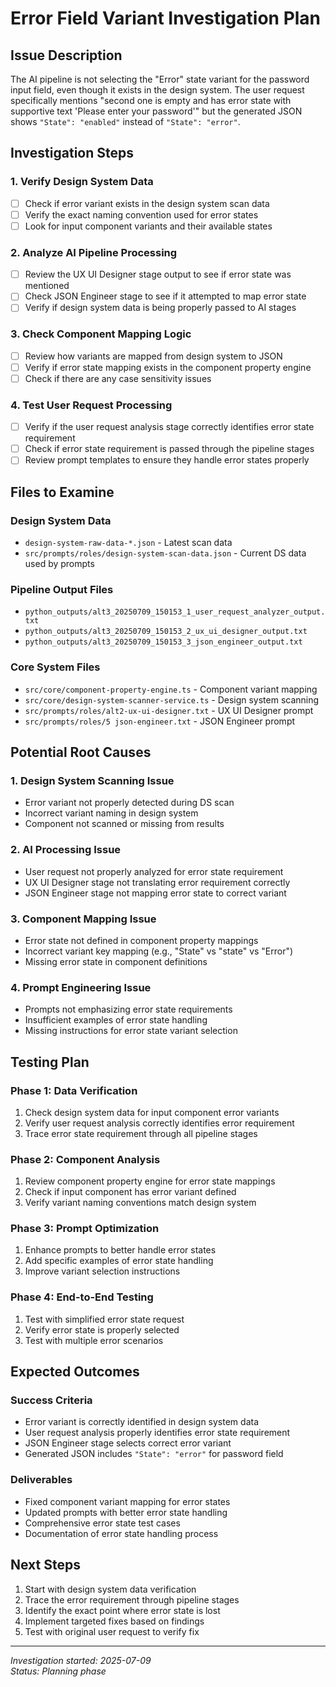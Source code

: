 # Error Field Variant Investigation Plan

## Issue Description
The AI pipeline is not selecting the "Error" state variant for the password input field, even though it exists in the design system. The user request specifically mentions "second one is empty and has error state with supportive text 'Please enter your password'" but the generated JSON shows `"State": "enabled"` instead of `"State": "error"`.

## Investigation Steps

### 1. Verify Design System Data
- [ ] Check if error variant exists in the design system scan data
- [ ] Verify the exact naming convention used for error states
- [ ] Look for input component variants and their available states

### 2. Analyze AI Pipeline Processing
- [ ] Review the UX UI Designer stage output to see if error state was mentioned
- [ ] Check JSON Engineer stage to see if it attempted to map error state
- [ ] Verify if design system data is being properly passed to AI stages

### 3. Check Component Mapping Logic
- [ ] Review how variants are mapped from design system to JSON
- [ ] Verify if error state mapping exists in the component property engine
- [ ] Check if there are any case sensitivity issues

### 4. Test User Request Processing
- [ ] Verify if the user request analysis stage correctly identifies error state requirement
- [ ] Check if error state requirement is passed through the pipeline stages
- [ ] Review prompt templates to ensure they handle error states properly

## Files to Examine

### Design System Data
- `design-system-raw-data-*.json` - Latest scan data
- `src/prompts/roles/design-system-scan-data.json` - Current DS data used by prompts

### Pipeline Output Files
- `python_outputs/alt3_20250709_150153_1_user_request_analyzer_output.txt`
- `python_outputs/alt3_20250709_150153_2_ux_ui_designer_output.txt`
- `python_outputs/alt3_20250709_150153_3_json_engineer_output.txt`

### Core System Files
- `src/core/component-property-engine.ts` - Component variant mapping
- `src/core/design-system-scanner-service.ts` - Design system scanning
- `src/prompts/roles/alt2-ux-ui-designer.txt` - UX UI Designer prompt
- `src/prompts/roles/5 json-engineer.txt` - JSON Engineer prompt

## Potential Root Causes

### 1. Design System Scanning Issue
- Error variant not properly detected during DS scan
- Incorrect variant naming in design system
- Component not scanned or missing from results

### 2. AI Processing Issue
- User request not properly analyzed for error state requirement
- UX UI Designer stage not translating error requirement correctly
- JSON Engineer stage not mapping error state to correct variant

### 3. Component Mapping Issue
- Error state not defined in component property mappings
- Incorrect variant key mapping (e.g., "State" vs "state" vs "Error")
- Missing error state in component definitions

### 4. Prompt Engineering Issue
- Prompts not emphasizing error state requirements
- Insufficient examples of error state handling
- Missing instructions for error state variant selection

## Testing Plan

### Phase 1: Data Verification
1. Check design system data for input component error variants
2. Verify user request analysis correctly identifies error requirement
3. Trace error state requirement through all pipeline stages

### Phase 2: Component Analysis
1. Review component property engine for error state mappings
2. Check if input component has error variant defined
3. Verify variant naming conventions match design system

### Phase 3: Prompt Optimization
1. Enhance prompts to better handle error states
2. Add specific examples of error state handling
3. Improve variant selection instructions

### Phase 4: End-to-End Testing
1. Test with simplified error state request
2. Verify error state is properly selected
3. Test with multiple error scenarios

## Expected Outcomes

### Success Criteria
- Error variant is correctly identified in design system data
- User request analysis properly identifies error state requirement
- JSON Engineer stage selects correct error variant
- Generated JSON includes `"State": "error"` for password field

### Deliverables
- Fixed component variant mapping for error states
- Updated prompts with better error state handling
- Comprehensive error state test cases
- Documentation of error state handling process

## Next Steps
1. Start with design system data verification
2. Trace the error requirement through pipeline stages
3. Identify the exact point where error state is lost
4. Implement targeted fixes based on findings
5. Test with original user request to verify fix

---

*Investigation started: 2025-07-09*  
*Status: Planning phase*